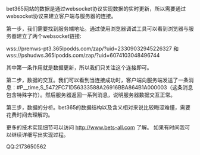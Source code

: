 bet365网站的数据是通过websocket协议实现数据的实时更新，所以需要通过websocket协议来建立客户端与服务器的连接。

第一步，我们需要找到服务端地址。通过使用浏览器调试工具可以看到浏览器与服务器建立了两个websocket链接:

wss://premws-pt3.365lpodds.com/zap/?uid=23309032945226327 和 wss://pshudws.365lpodds.com/zap/?uid=6074103048496744

其中第一条作用就是数据更新，所以我们只关注这个连接即可。

第二步，数据的交互。我们可以看到当连接成功时，客户端向服务端发送了一条消息：#P__time,S_5472FC71D56333588A26916BBA864B1A000003（这条消息包含特殊字符）。然后服务器返回一系列消息，说明服务器数据交互正常。

第三步，数据的分析。bet365的数据结构以及含义相对来说比较晦涩难懂，需要花费时间去理解的。

更多的技术实现细节可以访问 http://www.bets-all.com 了解。 如果有时间我可以继续详细写出实现过程。

QQ:2173650562
